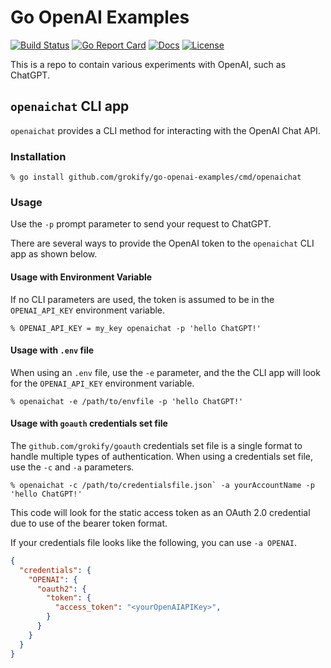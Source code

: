 # Go OpenAI Examples

[![Build Status][build-status-svg]][build-status-url]
[![Go Report Card][goreport-svg]][goreport-url]
[![Docs][docs-godoc-svg]][docs-godoc-url]
[![License][license-svg]][license-url]

This is a repo to contain various experiments with OpenAI, such as ChatGPT.

## `openaichat` CLI app

`openaichat` provides a CLI method for interacting with the OpenAI Chat API.

### Installation

```
% go install github.com/grokify/go-openai-examples/cmd/openaichat
```

### Usage

Use the `-p` prompt parameter to send your request to ChatGPT.

There are several ways to provide the OpenAI token to the `openaichat` CLI app as shown below.

#### Usage with Environment Variable

If no CLI parameters are used, the token is assumed to be in the `OPENAI_API_KEY` environment variable.

```
% OPENAI_API_KEY = my_key openaichat -p 'hello ChatGPT!'
```

#### Usage with `.env` file

When using an `.env` file, use the `-e` parameter, and the the CLI app will look for the `OPENAI_API_KEY` environment variable.

```
% openaichat -e /path/to/envfile -p 'hello ChatGPT!'
```

#### Usage with `goauth` credentials set file

The `github.com/grokify/goauth` credentials set file is a single format to handle multiple types of authentication. When using a credentials set file, use the `-c` and `-a` parameters.

```
% openaichat -c /path/to/credentialsfile.json` -a yourAccountName -p 'hello ChatGPT!'
```

This code will look for the static access token as an OAuth 2.0 credential due to use of the bearer token format.

If your credentials file looks like the following, you can use `-a OPENAI`.

```json
{
  "credentials": {
    "OPENAI": {
      "oauth2": {
        "token": {
          "access_token": "<yourOpenAIAPIKey>",
        }
      }
    }
  }
}
```

 [used-by-svg]: https://sourcegraph.com/github.com/grokify/go-openai-examples/-/badge.svg
 [used-by-url]: https://sourcegraph.com/github.com/grokify/go-openai-examples?badge
 [build-status-svg]: https://github.com/grokify/goauth/workflows/test/badge.svg
 [build-status-url]: https://github.com/grokify/goauth/actions/workflows/test.yaml
 [goreport-svg]: https://goreportcard.com/badge/github.com/grokify/go-openai-examples
 [goreport-url]: https://goreportcard.com/report/github.com/grokify/go-openai-examples
 [docs-godoc-svg]: https://pkg.go.dev/badge/github.com/grokify/go-openai-examples
 [docs-godoc-url]: https://pkg.go.dev/github.com/grokify/go-openai-examples
 [loc-svg]: https://tokei.rs/b1/github/grokify/go-openai-examples
 [repo-url]: https://github.com/grokify/go-openai-examples
 [license-svg]: https://img.shields.io/badge/license-MIT-blue.svg
 [license-url]: https://github.com/grokify/go-openai-examples/blob/master/LICENSE